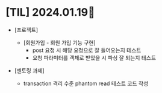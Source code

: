 # [TIL] 2024.01.19📒

* [프로젝트]
  * [회원가입 - 회원 가입 기능 구현]
    * post 요청 시 해당 요청으로 잘 들어오는지 테스트
    * 요청 파라미터를 객체로 받았을 시 파싱 잘 되는지 테스트

* [멘토링 과제]
  * transaction 격리 수준 phantom read 테스트 코드 작성
    
 
